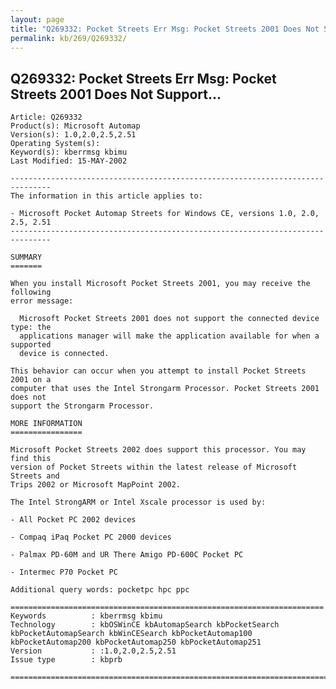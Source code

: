 ```yaml
---
layout: page
title: "Q269332: Pocket Streets Err Msg: Pocket Streets 2001 Does Not Support..."
permalink: kb/269/Q269332/
---
```


## Q269332: Pocket Streets Err Msg: Pocket Streets 2001 Does Not Support...

	Article: Q269332
	Product(s): Microsoft Automap
	Version(s): 1.0,2.0,2.5,2.51
	Operating System(s): 
	Keyword(s): kberrmsg kbimu
	Last Modified: 15-MAY-2002
	
	-------------------------------------------------------------------------------
	The information in this article applies to:
	
	- Microsoft Pocket Automap Streets for Windows CE, versions 1.0, 2.0, 2.5, 2.51 
	-------------------------------------------------------------------------------
	
	SUMMARY
	=======
	
	When you install Microsoft Pocket Streets 2001, you may receive the following
	error message:
	
	  Microsoft Pocket Streets 2001 does not support the connected device type: the
	  applications manager will make the application available for when a supported
	  device is connected.
	
	This behavior can occur when you attempt to install Pocket Streets 2001 on a
	computer that uses the Intel Strongarm Processor. Pocket Streets 2001 does not
	support the Strongarm Processor.
	
	MORE INFORMATION
	================
	
	Microsoft Pocket Streets 2002 does support this processor. You may find this
	version of Pocket Streets within the latest release of Microsoft Streets and
	Trips 2002 or Microsoft MapPoint 2002.
	
	The Intel StrongARM or Intel Xscale processor is used by:
	
	- All Pocket PC 2002 devices
	
	- Compaq iPaq Pocket PC 2000 devices
	
	- Palmax PD-60M and UR There Amigo PD-600C Pocket PC
	
	- Intermec P70 Pocket PC
	
	Additional query words: pocketpc hpc ppc
	
	======================================================================
	Keywords          : kberrmsg kbimu 
	Technology        : kbOSWinCE kbAutomapSearch kbPocketSearch kbPocketAutomapSearch kbWinCESearch kbPocketAutomap100 kbPocketAutomap200 kbPocketAutomap250 kbPocketAutomap251
	Version           : :1.0,2.0,2.5,2.51
	Issue type        : kbprb
	
	=============================================================================
	
